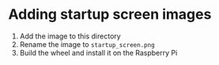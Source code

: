 # Adding startup screen images

1. Add the image to this directory
2. Rename the image to `startup_screen.png`
3. Build the wheel and install it on the Raspberry Pi
